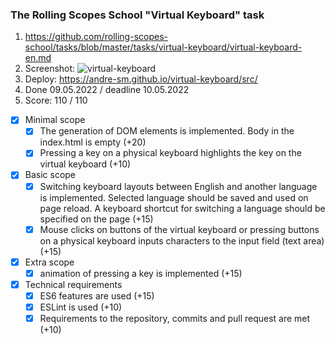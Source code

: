 ### The Rolling Scopes School "Virtual Keyboard" task

1. https://github.com/rolling-scopes-school/tasks/blob/master/tasks/virtual-keyboard/virtual-keyboard-en.md
2. Screenshot:
![virtual-keyboard](https://user-images.githubusercontent.com/93344252/167489588-b1ea5bb0-2723-44d0-8c69-cc1f4f3830e7.png)
3. Deploy: https://andre-sm.github.io/virtual-keyboard/src/
4. Done 09.05.2022 / deadline 10.05.2022
5. Score: 110 / 110 
- [x] Minimal scope
    - [x] The generation of DOM elements is implemented. Body in the index.html is empty (+20)
    - [x] Pressing a key on a physical keyboard highlights the key on the virtual keyboard (+10)
- [x] Basic scope
    - [x] Switching keyboard layouts between English and another language is implemented. Selected language should be saved and used on page reload. A keyboard shortcut for switching a language should be specified on the page (+15)
    - [x] Mouse clicks on buttons of the virtual keyboard or pressing buttons on a physical keyboard inputs characters to the input field (text area) (+15)
- [x] Extra scope
    - [x] animation of pressing a key is implemented (+15)
- [x] Technical requirements
    - [x] ES6 features are used (+15)
    - [x] ESLint is used (+10)
    - [x] Requirements to the repository, commits and pull request are met (+10)
